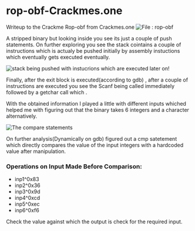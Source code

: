 # rop-obf-Crackmes.one
Writeup to the Crackme Rop-obf from Crackmes.one
![File : rop-obf ](https://github.com/sandrabeme/rop-obf-Crackmes.one-/blob/master/images/file.png)

A stripped binary but looking inside you see its just a couple of push statements. On further exploring you see the stack cointains a couple of instructions which is actualy be pushed initially by assembly instuctions which eventually gets executed eventually.

![stack being pushed with instucrions which are executed later on!](https://github.com/sandrabeme/rop-obf-Crackmes.one-/blob/master/images/stack.png)

Finally, after the exit block is executed(according to gdb) , after a couple of instructions are executed you see the Scanf being called immediately followed by a getchar call  which .

With the obtained information I played a little with different inputs whiched helped me with figuring out that the binary takes 6 integers and a character alternatively.

![The compare statements](https://github.com/sandrabeme/rop-obf-Crackmes.one-/blob/master/images/rop.png)

On further analysis(Dynamically on gdb) figured out a cmp satetement which directly compares the value of the input integers with a hardcoded value after manipulation. 

### Operations on Input Made Before Comparison:

* inp1^0x83
* inp2^0x36
* inp3^0x9d
* inp4^0xcd
* inp5^0xec
* inp6^0xf6

Check the value against which the output is check for the required input. 


